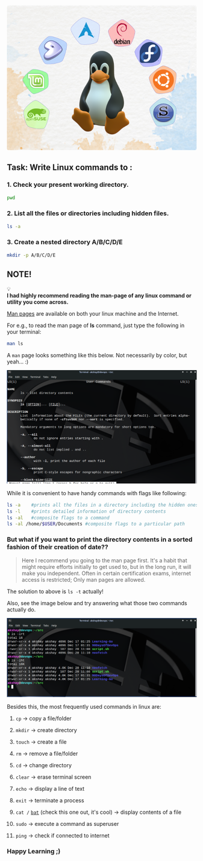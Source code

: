 ![image](./Linux_distro_logos_and_Tux.svg.png)

## Task: Write Linux commands to :

### 1\. Check your present working directory.

```bash
pwd
```

### 2\. List all the files or directories including hidden files.

```bash
ls -a
```

### 3\. Create a nested directory A/B/C/D/E

```bash
mkdir -p A/B/C/D/E
```

## NOTE!

<div data-node-type="callout">
<div data-node-type="callout-emoji">💡</div>
<div data-node-type="callout-text"><strong>I had highly recommend reading the man-page of any linux command or utility you come across.</strong></div>
</div>

[Man pages](https://man7.org/linux/man-pages/man1/man.1.html) are available on both your linux machine and the Internet.

For e.g., to read the man page of **ls** command, just type the following in your terminal:

```bash
man ls
```

A `man` page looks something like this below. Not necessarily by color, but yeah... :)

![man page for ls](1.png)

While it is convenient to have handy commands with flags like following:

```bash
ls -a    #prints all the files in a directory including the hidden ones
ls -l    #prints detailed information of directory contents
ls -al   #composite flags to a command
ls -al /home/$USER/Documents #composite flags to a particular path
```

### But what if you want to print the directory contents in a sorted fashion of their creation of date??

> Here I recommend you going to the man page first. It's a habit that might require efforts initially to get used to, but in the long run, it will make you independent. Often in certain certification exams, internet access is restricted; Only man pages are allowed.

The solution to above is `ls -t` actually!

Also, see the image below and try answering what those two commands actually do.

![ls flags](2.png)

Besides this, the most frequently used commands in linux are:

1. `cp` -&gt; copy a file/folder
    
2. `mkdir` -&gt; create directory
    
3. `touch` -&gt; create a file
    
4. `rm` -&gt; remove a file/folder
    
5. `cd` -&gt; change directory
    
6. `clear` -&gt; erase terminal screen
    
7. `echo` -&gt; display a line of text
    
8. `exit` -&gt; terminate a process
    
9. `cat /` [`bat`](https://github.com/sharkdp/bat) (check this one out, it's cool) -&gt; display contents of a file
    
10. `sudo` -&gt; execute a command as superuser
    
11. `ping` -&gt; check if connected to internet
    

### Happy Learning ;)